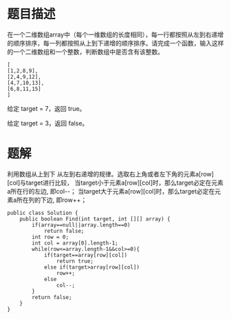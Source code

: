 # 题目描述
在一个二维数组array中（每个一维数组的长度相同），每一行都按照从左到右递增的顺序排序，每一列都按照从上到下递增的顺序排序。请完成一个函数，输入这样的一个二维数组和一个整数，判断数组中是否含有该整数。
```
[
[1,2,8,9],
[2,4,9,12],
[4,7,10,13],
[6,8,11,15]
]
```
给定 target = 7，返回 true。

给定 target = 3，返回 false。

# 题解
利用数组从上到下 从左到右递增的规律。选取右上角或者左下角的元素a[row][col]与target进行比较，
当target小于元素a[row][col]时，那么target必定在元素a所在行的左边,
即col--；
当target大于元素a[row][col]时，那么target必定在元素a所在列的下边,
即row++；
```
public class Solution {
    public boolean Find(int target, int [][] array) {
        if(array==null||array.length==0)
            return false;
        int row = 0;
        int col = array[0].length-1;
        while(row<=array.length-1&&col>=0){
            if(target==array[row][col])
                return true;
            else if(target>array[row][col])
                row++;
            else
                col--;
        }
        return false;
    }
}
```
